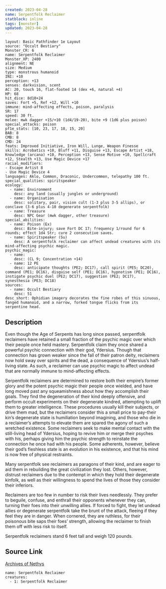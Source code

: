 ```yaml
---
created: 2023-04-28
name: Serpentfolk Reclaimer
statblock: inline
tags: [monster]
updated: 2023-04-28
---
```

```statblock
layout: Basic Pathfinder 1e Layout
source: "Occult Bestiary"
Monster_CR: 6
name: Serpentfolk Reclaimer
Monster_XP: 2400
alignment: NE
size: Medium
type: monstrous humanoid
INI: +10
perception: +13
senses: darkvision, scent
AC: 20, touch 16, flat-footed 14 (dex +6, natural +4)
HP: 68
hit_dice: 8d10+24
saves: Fort +5, Ref +12, Will +10
immune: mind-affecting effects, poison, paralysis
SR: 17
speed: 30 ft.
melee: mwk dagger +15/+10 (1d4/19-20), bite +9 (1d6 plus poison)
special_attacks: poison
pf1e_stats: [10, 23, 17, 18, 15, 20]
BAB: 8
CMB: 8
CMD: 24
feats: Improved Initiative, Iron Will, Lunge, Weapon Finesse
skills: Acrobatics +10, Bluff +11, Disguise +13, Escape Artist +18, Knowledge (arcana) +10, Perception +13, Sense Motive +10, Spellcraft +12, Stealth +13, Use Magic Device +17
racial_modifiers:
- Escape Artist 8
- Use Magic Device 4
languages: Aklo, Common, Draconic, Undercommon, telepathy 100 ft.
special_qualities: spiritspeaker
ecology:
  - name: Environment
    desc: any land (usually jungles or underground)
  - name: Organisation
    desc: solitary, pair, vision cult (1-3 plus 3-5 allips), or conclave (3-6 plus 4-10 degenerate serpentfolk)
  - name: Treasure
    desc: NPC Gear (mwk dagger, other treasure)
special_abilities:
  - name: Poison (Ex)
    desc: Bite-injury; save Fort DC 17; frequency 1/round for 6 rounds; effect 1d4 Str; cure 2 consecutive saves.
  - name: Spiritspeaker (Su)
    desc: A serpentfolk reclaimer can affect undead creatures with its mind-affecting psychic magic.
psychic_magic:
  - name:
    desc: (CL 9; Concentration +14)
  - name: 12 PE
    desc: anticipate thoughts (PE2; DC17), call spirit (PE5; DC20), command (PE1; DC16), disguise self (PE1; DC16), hypnotism (PE1; DC16), instigate psychic duel (PE2; DC17), suggestion (PE2; DC17), synesthesia (PE3; DC18)
sources:
  - name: Occult Bestiary
    desc: 51
desc_short: Ophidian imagery decorates the fine robes of this sinuous, fanged humanoid, and a narrow, forked tongue flicks from its serpentine head.
```
## Description
Even though the Age of Serpents has long since passed, serpentfolk reclaimers have retained a small fraction of the psychic magic over which their people once held mastery. Serpentfolk claim they once shared a powerful psychic connection with their god, Ydersius. Though that connection has grown weaker since the fall of their patron deity, reclaimers now hold sway over spirits and the dead, a consequence of Ydersius’s half-living state. As such, a reclaimer can use psychic magic to affect undead that are normally immune to mind-affecting effects.

Serpentfolk reclaimers are determined to restore both their empire’s former glory and the potent psychic magic their people once wielded, and have long moved past any squeamishness about how they accomplish their goals. They find the degeneration of their kind deeply offensive, and perform occult experiments on their degenerate kindred, attempting to uplift them to greater intelligence. These procedures usually kill their subjects, or drive them mad, but the reclaimers consider this a small price to pay-their kin’s degenerate state is humiliation beyond imagining, and those who die in a reclaimer’s attempts to elevate them are spared the agony of such a wretched existence. Some reclaimers seek to make mental contact with the still-living head of Ydersius, hoping to revive him or merge their psyches with his, perhaps giving him the psychic strength to reinstate the connection he once had with his people. Some adherents, however, believe their god’s fleshless state is an evolution in his existence, and that his mind is now free of physical restraints.

Many serpentfolk see reclaimers as paragons of their kind, and are eager to aid them in rebuilding the great civilization they lost. Others, however, distrust reclaimers due to the contempt in which they hold their degenerate kinfolk, as well as their willingness to spend the lives of those they consider their inferiors.

Reclaimers are too few in number to risk their lives needlessly. They prefer to beguile, confuse, and enthrall their opponents whenever they can, turning their foes into their unwilling allies. If forced to fight, they let undead allies or degenerate serpentfolk take the brunt of the attack, fleeing if they feel they are in danger. When cornered, they are ruthless, for their poisonous bite saps their foes’ strength, allowing the reclaimer to finish them off with less risk to itself.

Serpentfolk reclaimers stand 6 feet tall and weigh 120 pounds.
## Source Link
[Archives of Nethys](https://aonprd.com/MonsterDisplay.aspx?ItemName=Serpentfolk%20Reclaimer)
```encounter-table
name: Serpentfolk Reclaimer
creatures:
  - 1: Serpentfolk Reclaimer
```

